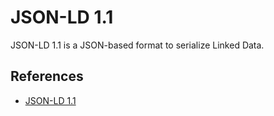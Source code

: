 # JSON-LD 1.1

JSON-LD 1.1 is a JSON-based format to serialize Linked Data.

## References

- [JSON-LD 1.1](https://www.w3.org/TR/json-ld11/)
